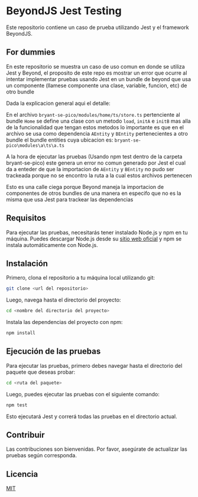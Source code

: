 # BeyondJS Jest Testing

Este repositorio contiene un caso de prueba utilizando Jest y el framework BeyondJS.

## For dummies

En este repositorio se muestra un caso de uso comun en donde se utiliza Jest y Beyond, el proposito de este repo es
mostrar un error que ocurre al intentar implementar pruebas usando Jest en un bundle de beyond que usa un componente
(llamese componente una clase, variable, funcion, etc) de otro bundle

Dada la explicacion general aqui el detalle:

En el archivo `bryant-se-pico/modules/home/ts/store.ts` pertenciente al bundle `Home` se define una clase con un metodo
`load`, `initA` e `initB` mas alla de la funcionalidad que tengan estos metodos lo importante es que en el archivo se
usa como dependencia `AEntity` y `BEntity` pertenecientes a otro bundle el bundle entities cuya ubicacion es:
`bryant-se-pico\modules\a\ts\a.ts`

A la hora de ejecutar las pruebas (Usando npm test dentro de la carpeta bryant-se-pico) este genera un error no comun
generado por Jest el cual da a enteder de que la importacion de `AEntity` y `BEntity` no pudo ser trackeada porque no se
encontro la ruta a la cual estos archivos pertenecen

Esto es una calle ciega porque Beyond maneja la importacion de componentes de otros bundles de una manera en especifo
que no es la misma que usa Jest para trackear las dependencias

## Requisitos

Para ejecutar las pruebas, necesitarás tener instalado Node.js y npm en tu máquina. Puedes descargar Node.js desde su
[sitio web oficial](https://nodejs.org/) y npm se instala automáticamente con Node.js.

## Instalación

Primero, clona el repositorio a tu máquina local utilizando git:

```bash
git clone <url del repositorio>
```

Luego, navega hasta el directorio del proyecto:

```bash
cd <nombre del directorio del proyecto>
```

Instala las dependencias del proyecto con npm:

```bash
npm install
```

## Ejecución de las pruebas

Para ejecutar las pruebas, primero debes navegar hasta el directorio del paquete que deseas probar:

```bash
cd <ruta del paquete>
```

Luego, puedes ejecutar las pruebas con el siguiente comando:

```bash
npm test
```

Esto ejecutará Jest y correrá todas las pruebas en el directorio actual.

## Contribuir

Las contribuciones son bienvenidas. Por favor, asegúrate de actualizar las pruebas según corresponda.

## Licencia

[MIT](https://choosealicense.com/licenses/mit/)
